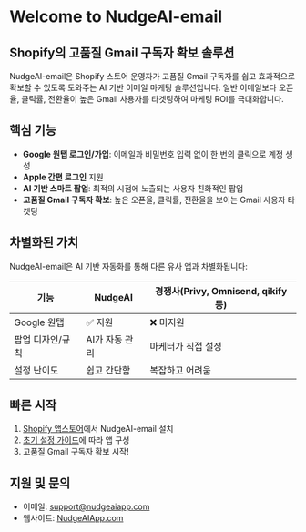 # Welcome to NudgeAI-email

## Shopify의 고품질 Gmail 구독자 확보 솔루션

NudgeAI-email은 Shopify 스토어 운영자가 고품질 Gmail 구독자를 쉽고 효과적으로 확보할 수 있도록 도와주는 AI 기반 이메일 마케팅 솔루션입니다. 일반 이메일보다 오픈율, 클릭률, 전환율이 높은 Gmail 사용자를 타겟팅하여 마케팅 ROI를 극대화합니다.

## 핵심 기능

- **Google 원탭 로그인/가입**: 이메일과 비밀번호 입력 없이 한 번의 클릭으로 계정 생성
- **Apple 간편 로그인** 지원
- **AI 기반 스마트 팝업**: 최적의 시점에 노출되는 사용자 친화적인 팝업
- **고품질 Gmail 구독자 확보**: 높은 오픈율, 클릭률, 전환율을 보이는 Gmail 사용자 타겟팅

## 차별화된 가치

NudgeAI-email은 AI 기반 자동화를 통해 다른 유사 앱과 차별화됩니다:

| 기능 | NudgeAI | 경쟁사(Privy, Omnisend, qikify 등) |
|------|---------|----------------------------------|
| Google 원탭 | ✅ 지원 | ❌ 미지원 |
| 팝업 디자인/규칙 | AI가 자동 관리 | 마케터가 직접 설정 |
| 설정 난이도 | 쉽고 간단함 | 복잡하고 어려움 |

## 빠른 시작

1. [Shopify 앱스토어](https://apps.shopify.com/)에서 NudgeAI-email 설치
2. [초기 설정 가이드](user-guides/initial-setup.md)에 따라 앱 구성
3. 고품질 Gmail 구독자 확보 시작!

## 지원 및 문의

- 이메일: support@nudgeaiapp.com
- 웹사이트: [NudgeAIApp.com](https://nudgeaiapp.com)
